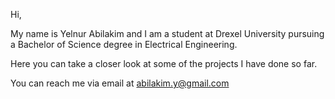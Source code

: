 Hi,

My name is Yelnur Abilakim and I am a student at Drexel University pursuing a Bachelor of Science degree in Electrical Engineering.

Here you can take a closer look at some of the projects I have done so far.

You can reach me via email at abilakim.y@gmail.com
